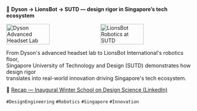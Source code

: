 🤖 **Dyson → LionsBot → SUTD — design rigor in Singapore’s tech ecosystem**

<div style="display:flex;flex-wrap:wrap;gap:10px">
  <img src="/alvin-site/JPG_VID/sutd.jpg" alt="Dyson Advanced Headset Lab" width="48%">
  <img src="/alvin-site/JPG_VID/sutd2.jpg" alt="LionsBot Robotics at SUTD" width="48%">
</div>  

From Dyson's advanced headset lab to LionsBot International's robotics floor,  
Singapore University of Technology and Design (SUTD) demonstrates how design rigor  
translates into real-world innovation driving Singapore's tech ecosystem.  

🔗 [Recap — Inaugural Winter School on Design Science (LinkedIn)](https://www.linkedin.com/posts/jianxiluo_the-inaugural-winter-school-on-design-science-activity-7153630792114442240-dKI4?utm_source=share&utm_medium=member_desktop&rcm=ACoAAChgIoIBE93Gmypj959soL5sHsPKI7F9u9s)  

`#DesignEngineering` `#Robotics` `#Singapore` `#Innovation`
